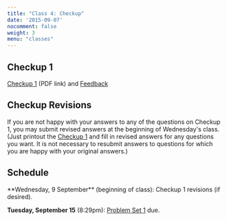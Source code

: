 ```yaml
---
title: "Class 4: Checkup"
date: '2015-09-07'
nocomment: false
weight: 3
menu: "classes"
---
```


## Checkup 1

[Checkup 1]("/checkup1.pdf") (PDF link) and [Feedback]("/feedback.pdf")

## Checkup Revisions

If you are not happy with your answers to any of the questions on
Checkup 1, you may submit revised answers at the beginning of
Wednesday's class.  (Just printout the [Checkup 1]("/checkup1.pdf") and
fill in revised answers for any questions you want.  It is not necessary
to resubmit answers to questions for which you are happy with your
original answers.)

## Schedule

   <div class="todo">
**Wednesday, 9 September** (beginning of class): Checkup 1 revisions (if desired).

**Tuesday, September 15** (8:29pm): [Problem Set 1](http://www.bitcoin-class.org/ps/ps1) due.
   </div>

